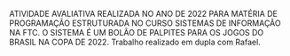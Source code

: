 ATIVIDADE AVALIATIVA REALIZADA NO ANO DE 2022 PARA MATÉRIA DE PROGRAMAÇÃO ESTRUTURADA NO CURSO SISTEMAS DE INFORMAÇÃO NA FTC.
O SISTEMA É UM BOLÃO DE PALPITES PARA OS JOGOS DO BRASIL NA COPA DE 2022.
Trabalho realizado em dupla com Rafael.
